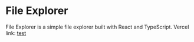 # File Explorer

File Explorer is a simple file explorer built with React and TypeScript.
Vercel link: [test](https://test-jr.vercel.app/)
